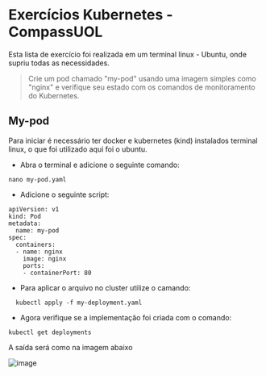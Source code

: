 # Exercícios Kubernetes - CompassUOL

Esta lista de exercício foi realizada em um terminal linux - Ubuntu, onde supriu todas as necessidades.

>Crie um pod chamado "my-pod" usando uma imagem simples como "nginx" e verifique seu estado com os comandos de monitoramento do Kubernetes.

## My-pod
Para iniciar é necessário ter docker e kubernetes (kind) instalados terminal linux, o que foi utilizado aqui foi o ubuntu.

- Abra o terminal e adicione o seguinte comando:
```
nano my-pod.yaml
```
- Adicione o seguinte script:
```
apiVersion: v1
kind: Pod
metadata:
  name: my-pod
spec:
  containers:
  - name: nginx
    image: nginx
    ports:
    - containerPort: 80
```
- Para aplicar o arquivo no cluster utilize o camando:
```
  kubectl apply -f my-deployment.yaml
```
- Agora verifique se a implementação foi criada com o comando:
```
kubectl get deployments
```

A saída será como na imagem abaixo

  ![image](https://github.com/user-attachments/assets/df9933e5-5a41-4545-b3c6-a807add2b564)
